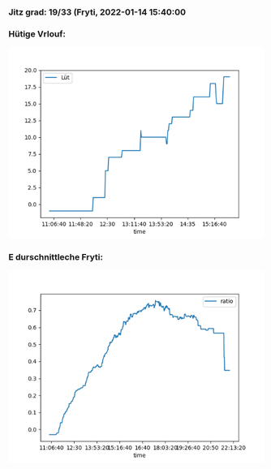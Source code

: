 ### Jitz grad: 19/33 (Fryti, 2022-01-14 15:40:00

### Hütige Vrlouf:
![Graph](Today.png)

### E durschnittleche Fryti:
![Graph](Fryti.png)